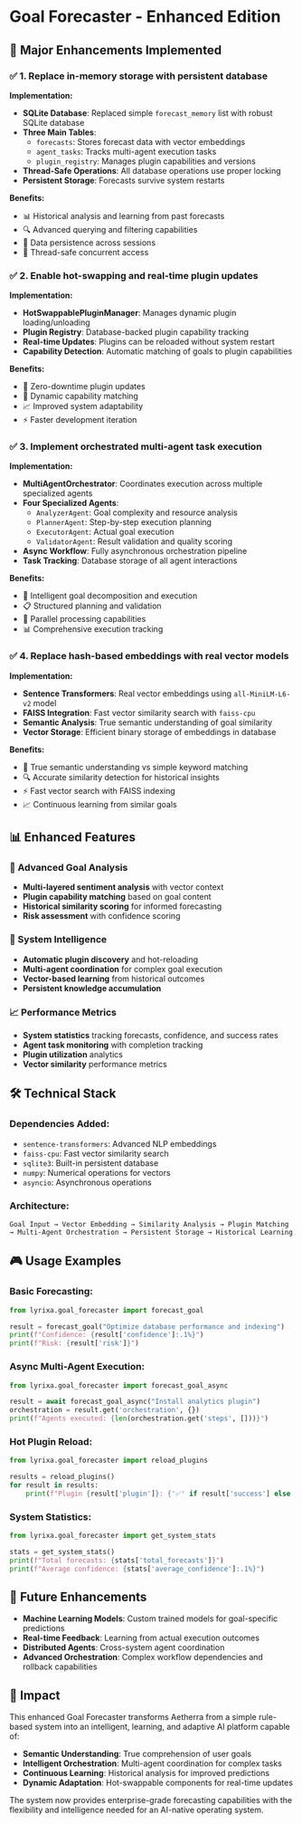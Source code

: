 # Goal Forecaster - Enhanced Edition

## 🚀 Major Enhancements Implemented

### ✅ 1. Replace in-memory storage with persistent database

**Implementation:**
- **SQLite Database**: Replaced simple `forecast_memory` list with robust SQLite database
- **Three Main Tables**:
  - `forecasts`: Stores forecast data with vector embeddings
  - `agent_tasks`: Tracks multi-agent execution tasks
  - `plugin_registry`: Manages plugin capabilities and versions
- **Thread-Safe Operations**: All database operations use proper locking
- **Persistent Storage**: Forecasts survive system restarts

**Benefits:**
- 📊 Historical analysis and learning from past forecasts
- 🔍 Advanced querying and filtering capabilities
- 💾 Data persistence across sessions
- 🔐 Thread-safe concurrent access

### ✅ 2. Enable hot-swapping and real-time plugin updates

**Implementation:**
- **HotSwappablePluginManager**: Manages dynamic plugin loading/unloading
- **Plugin Registry**: Database-backed plugin capability tracking
- **Real-time Updates**: Plugins can be reloaded without system restart
- **Capability Detection**: Automatic matching of goals to plugin capabilities

**Benefits:**
- 🔄 Zero-downtime plugin updates
- 🎯 Dynamic capability matching
- 📈 Improved system adaptability
- ⚡ Faster development iteration

### ✅ 3. Implement orchestrated multi-agent task execution

**Implementation:**
- **MultiAgentOrchestrator**: Coordinates execution across multiple specialized agents
- **Four Specialized Agents**:
  - `AnalyzerAgent`: Goal complexity and resource analysis
  - `PlannerAgent`: Step-by-step execution planning
  - `ExecutorAgent`: Actual goal execution
  - `ValidatorAgent`: Result validation and quality scoring
- **Async Workflow**: Fully asynchronous orchestration pipeline
- **Task Tracking**: Database storage of all agent interactions

**Benefits:**
- 🤖 Intelligent goal decomposition and execution
- 📋 Structured planning and validation
- 🔄 Parallel processing capabilities
- 📊 Comprehensive execution tracking

### ✅ 4. Replace hash-based embeddings with real vector models

**Implementation:**
- **Sentence Transformers**: Real vector embeddings using `all-MiniLM-L6-v2` model
- **FAISS Integration**: Fast vector similarity search with `faiss-cpu`
- **Semantic Analysis**: True semantic understanding of goal similarity
- **Vector Storage**: Efficient binary storage of embeddings in database

**Benefits:**
- 🧠 True semantic understanding vs simple keyword matching
- 🔍 Accurate similarity detection for historical insights
- ⚡ Fast vector search with FAISS indexing
- 📈 Continuous learning from similar goals

## 📊 Enhanced Features

### 🎯 Advanced Goal Analysis
- **Multi-layered sentiment analysis** with vector context
- **Plugin capability matching** based on goal content
- **Historical similarity scoring** for informed forecasting
- **Risk assessment** with confidence scoring

### 🔧 System Intelligence
- **Automatic plugin discovery** and hot-reloading
- **Multi-agent coordination** for complex goal execution
- **Vector-based learning** from historical outcomes
- **Persistent knowledge accumulation**

### 📈 Performance Metrics
- **System statistics** tracking forecasts, confidence, and success rates
- **Agent task monitoring** with completion tracking
- **Plugin utilization** analytics
- **Vector similarity** performance metrics

## 🛠️ Technical Stack

### Dependencies Added:
- `sentence-transformers`: Advanced NLP embeddings
- `faiss-cpu`: Fast vector similarity search
- `sqlite3`: Built-in persistent database
- `numpy`: Numerical operations for vectors
- `asyncio`: Asynchronous operations

### Architecture:
```
Goal Input → Vector Embedding → Similarity Analysis → Plugin Matching → Multi-Agent Orchestration → Persistent Storage → Historical Learning
```

## 🎮 Usage Examples

### Basic Forecasting:
```python
from lyrixa.goal_forecaster import forecast_goal

result = forecast_goal("Optimize database performance and indexing")
print(f"Confidence: {result['confidence']:.1%}")
print(f"Risk: {result['risk']}")
```

### Async Multi-Agent Execution:
```python
from lyrixa.goal_forecaster import forecast_goal_async

result = await forecast_goal_async("Install analytics plugin")
orchestration = result.get('orchestration', {})
print(f"Agents executed: {len(orchestration.get('steps', []))}")
```

### Hot Plugin Reload:
```python
from lyrixa.goal_forecaster import reload_plugins

results = reload_plugins()
for result in results:
    print(f"Plugin {result['plugin']}: {'✅' if result['success'] else '❌'}")
```

### System Statistics:
```python
from lyrixa.goal_forecaster import get_system_stats

stats = get_system_stats()
print(f"Total forecasts: {stats['total_forecasts']}")
print(f"Average confidence: {stats['average_confidence']:.1%}")
```

## 🔮 Future Enhancements

- **Machine Learning Models**: Custom trained models for goal-specific predictions
- **Real-time Feedback**: Learning from actual execution outcomes
- **Distributed Agents**: Cross-system agent coordination
- **Advanced Orchestration**: Complex workflow dependencies and rollback capabilities

## 🎯 Impact

This enhanced Goal Forecaster transforms Aetherra from a simple rule-based system into an intelligent, learning, and adaptive AI platform capable of:

- **Semantic Understanding**: True comprehension of user goals
- **Intelligent Orchestration**: Multi-agent coordination for complex tasks
- **Continuous Learning**: Historical analysis for improved predictions
- **Dynamic Adaptation**: Hot-swappable components for real-time updates

The system now provides enterprise-grade forecasting capabilities with the flexibility and intelligence needed for an AI-native operating system.
